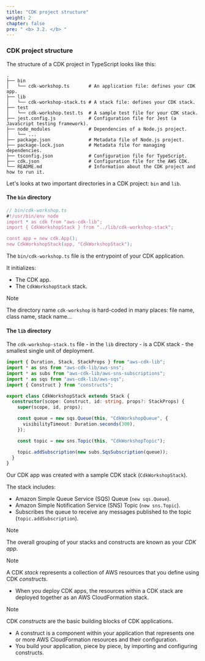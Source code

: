 ```yaml
---
title: "CDK project structure"
weight: 2
chapter: false
pre: " <b> 3.2. </b> "
---
```


### CDK project structure

The structure of a CDK project in TypeScript looks like this:

```shell
.
├── bin
│   └── cdk-workshop.ts       # An application file: defines your CDK app.
├── lib
│   └── cdk-workshop-stack.ts # A stack file: defines your CDK stack.
├── test
│   └── cdk-workshop.test.ts  # A sample test file for your CDK stack.
├── jest.config.js            # Configuration file for Jest (a JavaScript testing framework).
├── node_modules              # Dependencies of a Node.js project.
│   └── ...
├── package.json              # Metadata file of Node.js project.
├── package-lock.json         # Metadata file for managing dependencies.
├── tsconfig.json             # Configuration file for TypeScript.
├── cdk.json                  # Configuration file for the AWS CDK.
└── README.md                 # Information about the CDK project and how to run it.
```

Let's looks at two important directories in a CDK project: `bin` and `lib`.

#### The `bin` directory

```typescript
// bin/cdk-workshop.ts
#!/usr/bin/env node
import * as cdk from "aws-cdk-lib";
import { CdkWorkshopStack } from "../lib/cdk-workshop-stack";

const app = new cdk.App();
new CdkWorkshopStack(app, "CdkWorkshopStack");
```

The `bin/cdk-workshop.ts` file is the entrypoint of your CDK application.

It initializes:

- The CDK app.
- The `CdkWorkshopStack` stack.

> [!NOTE]
> The directory name `cdk-workshop` is hard-coded in many places: file name, class name, stack name...

#### The `lib` directory

The `cdk-workshop-stack.ts` file - in the `lib` directory - is a CDK stack - the smallest single unit of deployment.

```typescript
import { Duration, Stack, StackProps } from "aws-cdk-lib";
import * as sns from "aws-cdk-lib/aws-sns";
import * as subs from "aws-cdk-lib/aws-sns-subscriptions";
import * as sqs from "aws-cdk-lib/aws-sqs";
import { Construct } from "constructs";

export class CdkWorkshopStack extends Stack {
  constructor(scope: Construct, id: string, props?: StackProps) {
    super(scope, id, props);

    const queue = new sqs.Queue(this, "CdkWorkshopQueue", {
      visibilityTimeout: Duration.seconds(300),
    });

    const topic = new sns.Topic(this, "CdkWorkshopTopic");

    topic.addSubscription(new subs.SqsSubscription(queue));
  }
}
```

Our CDK app was created with a sample CDK stack (`CdkWorkshopStack`).

The stack includes:

- Amazon Simple Queue Service (SQS) Queue (`new sqs.Queue`).
- Amazon Simple Notification Service (SNS) Topic (`new sns.Topic`).
- Subscribes the queue to receive any messages published to the topic (`topic.addSubscription`).

> [!NOTE]
> The overall grouping of your stacks and constructs are known as your _CDK app_.

> [!NOTE]
> A CDK _stack_ represents a collection of AWS resources that you define using CDK _constructs_.
>
> - When you deploy CDK apps, the resources within a CDK stack are deployed together as an AWS CloudFormation stack.

> [!NOTE]
> CDK _constructs_ are the basic building blocks of CDK applications.
>
> - A construct is a component within your application that represents one or more AWS CloudFormation resources and their configuration.
> - You build your application, piece by piece, by importing and configuring constructs.
